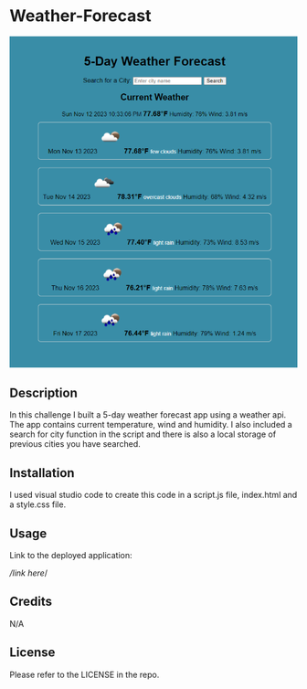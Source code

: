 # Weather-Forecast

<img src="WeatherApp.png">

## Description

In this challenge I built a 5-day weather forecast app using a weather api. The app contains current temperature, wind and humidity. I also included a search for city function in the script and there is also a local storage of previous cities you have searched.

## Installation

I used visual studio code to create this code in a script.js file, index.html and a style.css file.

## Usage

Link to the deployed application: 

*/link here*/

## Credits

N/A

## License 

Please refer to the LICENSE in the repo.
